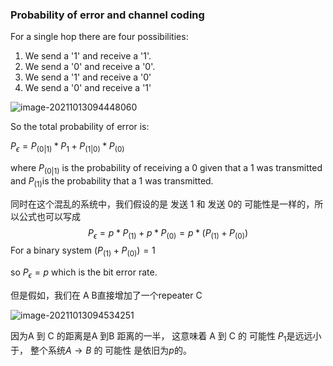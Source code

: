 ### Probability of error and channel coding

For a single hop there are four possibilities:

1. We send a '1' and receive a '1'.
2. We send a '0' and receive a '0'.
3. We send a '1' and receive a '0'
4.  We send a '0' and receive  a '1'

![image-20211013094448060](C:\Users\admin\AppData\Roaming\Typora\typora-user-images\image-20211013094448060.png)

So the total probability of error is:

$P_{\epsilon}=P_{(0|1)}*P_{1}+P_{(1|0)}*P_{(0)}$

where $P_{(0|1)}$ is the probability of receiving a 0 given that a 1 was transmitted and $P_{(1)}$is the probability that a 1 was transmitted.

同时在这个混乱的系统中，我们假设的是 发送 1 和 发送 0的 可能性是一样的，所以公式也可以写成
$$
P_{\epsilon}=p*P_{(1)}+p*P_{(0)}=p*(P_{(1)}+P_{(0)})
$$
For a binary system $(P_{(1)}+P_{(0)})=1$

so $P_{\epsilon}=p$ which is the bit error rate.

但是假如，我们在 A B直接增加了一个repeater C

![image-20211013094534251](C:\Users\admin\AppData\Roaming\Typora\typora-user-images\image-20211013094534251.png)

因为A 到 C 的距离是A 到B 距离的一半， 这意味着 A 到 C 的 可能性 $P_{1}$是远远小于， 整个系统$A\rightarrow B$ 的 可能性 是依旧为$p$的。

